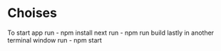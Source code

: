 # Choises
To start app run - npm install
next run - npm run build
lastly in another terminal window run - npm start